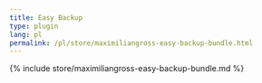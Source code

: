```yaml
---
title: Easy Backup
type: plugin
lang: pl
permalink: /pl/store/maximiliangross-easy-backup-bundle.html
---
```


{% include store/maximiliangross-easy-backup-bundle.md %}
